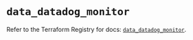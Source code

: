 # `data_datadog_monitor`

Refer to the Terraform Registry for docs: [`data_datadog_monitor`](https://registry.terraform.io/providers/datadog/datadog/3.67.0/docs/data-sources/monitor).
